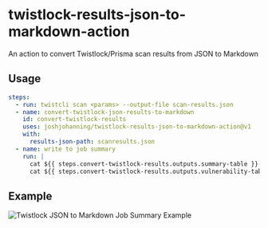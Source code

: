 # twistlock-results-json-to-markdown-action

An action to convert Twistlock/Prisma scan results from JSON to Markdown

## Usage

```yaml
steps:
  - run: twistcli scan <params> --output-file scan-results.json
  - name: convert-twistlock-json-results-to-markdown
    id: convert-twistlock-results
    uses: joshjohanning/twistlock-results-json-to-markdown-action@v1
    with:
      results-json-path: scanresults.json
  - name: write to job summary
    run: |
      cat ${{ steps.convert-twistlock-results.outputs.summary-table }} >> $GITHUB_STEP_SUMMARY
      cat ${{ steps.convert-twistlock-results.outputs.vulnerability-table }} >> $GITHUB_STEP_SUMMARY
```

## Example

![Twistlock JSON to Markdown Job Summary Example](https://github.com/joshjohanning/twistlock-results-json-to-markdown-action/assets/19912012/b7e0b794-8cf3-4894-a9d6-d60aeb956303)
